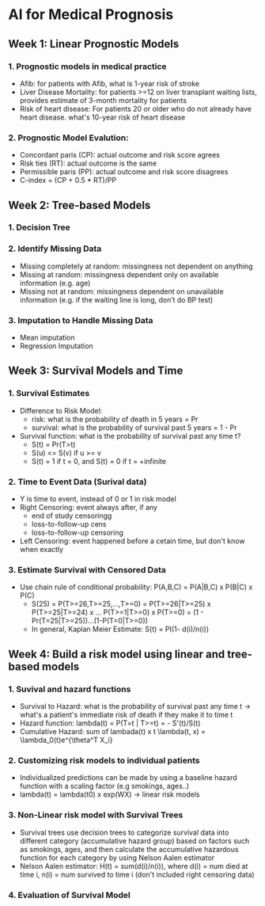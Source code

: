 # AI for Medical Prognosis

## Week 1: Linear Prognostic Models
### 1. Prognostic models in medical practice
  - Afib: for patients with Afib, what is 1-year risk of stroke
  - Liver Disease Mortality: for patients >=12 on liver transplant waiting lists, provides estimate of 3-month mortality for patients
  - Risk of heart disease: For patients 20 or older who do not already have heart disease. what's 10-year risk of heart disease
  
### 2. Prognostic Model Evalution: 

- Concordant paris (CP): actual outcome and risk score agrees
- Risk ties (RT): actual outcome is the same
- Permissible paris (PP): actual outcome and risk score disagrees
- C-index = (CP + 0.5 * RT)/PP


## Week 2: Tree-based Models
### 1. Decision Tree
### 2. Identify Missing Data 
- Missing completely at random: missingness not dependent on anything
- Missing at random: missingness dependent only on available information (e.g. age)
- Missing not at random: missingness dependent on unavailable information (e.g. if the waiting line is long, don’t do BP test)


### 3. Imputation to Handle Missing Data
- Mean imputation
- Regression Imputation

  
## Week 3: Survival Models and Time
### 1. Survival Estimates
- Difference to Risk Model:
  - risk: what is the probability of death in 5 years = Pr
  - survival: what is the probability of survival past 5 years = 1 - Pr
- Survival function: what is the probability of survival past any time t?
  - S(t) = Pr(T>t)
  - S(u) <= S(v) if u >= v
  - S(t) = 1 if t = 0, and S(t) = 0 if t = +infinite
   
### 2. Time to Event Data (Surival data)
- Y is time to event, instead of 0 or 1 in risk model
- Right Censoring: event always after, if any
  - end of study censoringg
  - loss-to-follow-up cens
  - loss-to-follow-up censoring
- Left Censoring: event happened before a cetain time, but don't know when exactly

### 3. Estimate Survival with Censored Data
- Use chain rule of conditional probability: P(A,B,C) = P(A|B,C) x P(B|C) x P(C)
  - S(25) = P(T>=26,T>=25,...,T>=0) = P(T>=26|T>=25) x P(T>=25|T>=24) x ... P(T>=1|T>=0) x P(T>=0) = (1 - Pr(T=25|T>=25))...(1-P(T=0|T>=0))
  - In general, Kaplan Meier Estimate: S(t) = PI(1- d(i)/n(i))

## Week 4: Build a risk model using linear and tree-based models
### 1. Suvival and hazard functions
- Survival to Hazard: what is the probability of survival past any time t -> what's a patient's immediate risk of death if they make it to time t
- Hazard function: lambda(t) = P(T=t | T>=t) = - S'(t)/S(t)
- Cumulative Hazard: sum of lambada(t) x t
\lambda(t, x) = \lambda_0(t)e^{\theta^T X_i}

### 2. Customizing risk models to individual patients
- Individualized predictions can be made by using a baseline hazard function with a scaling factor (e.g smokings, ages..)
- lambda(t) = lambda(t0) x exp(WX) -> linear risk models

### 3. Non-Linear risk model with Survival Trees
- Survival trees use decision trees to categorize survival data into different category (accumulative hazard group) based on factors such as smokings, ages, and then calculate the accumulative hazardous function for each category by using Nelson Aalen estimator
- Nelson Aalen estimator: H(t) = sum(d(i)/n(i)), where d(i) = num died at time i, n(i) = num survived to time i (don't included right censoring data)

### 4. Evaluation of Survival Model


